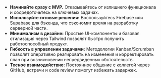
- **Начинайте сразу с MVP.** Отказывайтесь от излишнего функционала и сосредоточьтесь на ключевых задачах.
- **Используйте готовые решения:** Воспользуйтесь Firebase или Supabase для бэкенда, что сэкономит время на разработку серверной части.
- **Минимализм в дизайне:** Простые UI-компоненты и базовая стилизация через Tailwind позволят быстро получить работоспособный продукт.
- **Гибкость в управлении задачами:** Методологии Kanban/Scrumban позволят оперативно реагировать на изменения и корректировать план при возникновении непредвиденных обстоятельств.
- **Тесное взаимодействие:** Постоянное общение с коллегой через GitHub, встречи и code review помогут избежать задержек.